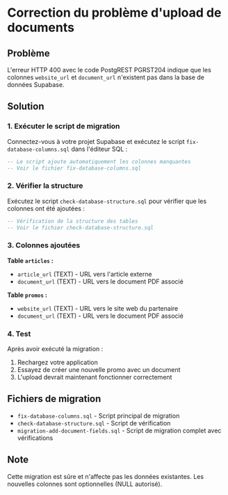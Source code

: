 # Correction du problème d'upload de documents

## Problème
L'erreur HTTP 400 avec le code PostgREST PGRST204 indique que les colonnes `website_url` et `document_url` n'existent pas dans la base de données Supabase.

## Solution

### 1. Exécuter le script de migration
Connectez-vous à votre projet Supabase et exécutez le script `fix-database-columns.sql` dans l'éditeur SQL :

```sql
-- Le script ajoute automatiquement les colonnes manquantes
-- Voir le fichier fix-database-columns.sql
```

### 2. Vérifier la structure
Exécutez le script `check-database-structure.sql` pour vérifier que les colonnes ont été ajoutées :

```sql
-- Vérification de la structure des tables
-- Voir le fichier check-database-structure.sql
```

### 3. Colonnes ajoutées

**Table `articles` :**
- `article_url` (TEXT) - URL vers l'article externe
- `document_url` (TEXT) - URL vers le document PDF associé

**Table `promos` :**
- `website_url` (TEXT) - URL vers le site web du partenaire  
- `document_url` (TEXT) - URL vers le document PDF associé

### 4. Test
Après avoir exécuté la migration :
1. Rechargez votre application
2. Essayez de créer une nouvelle promo avec un document
3. L'upload devrait maintenant fonctionner correctement

## Fichiers de migration
- `fix-database-columns.sql` - Script principal de migration
- `check-database-structure.sql` - Script de vérification
- `migration-add-document-fields.sql` - Script de migration complet avec vérifications

## Note
Cette migration est sûre et n'affecte pas les données existantes. Les nouvelles colonnes sont optionnelles (NULL autorisé).
